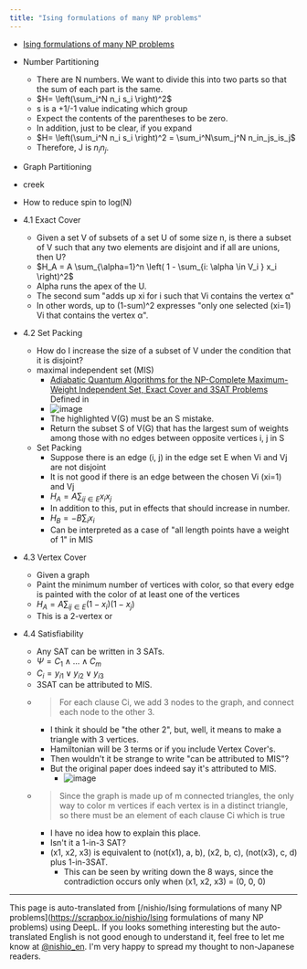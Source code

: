 ```yaml
---
title: "Ising formulations of many NP problems"
---
```


- [Ising formulations of many NP problems](https://arxiv.org/abs/1302.5843)
- Number Partitioning
    - There are N numbers. We want to divide this into two parts so that the sum of each part is the same.
    - $H= \left(\sum_i^N n_i s_i \right)^2$
    - s is a +1/-1 value indicating which group
    - Expect the contents of the parentheses to be zero.
    - In addition, just to be clear, if you expand
    - $H= \left(\sum_i^N n_i s_i \right)^2 = \sum_i^N\sum_j^N n_in_js_is_j$
    - Therefore, J is $n_i n_j$.

- Graph Partitioning
- creek
- How to reduce spin to log(N)
- 4.1 Exact Cover
    - Given a set V of subsets of a set U of some size n, is there a subset of V such that any two elements are disjoint and if all are unions, then U?
    - $H_A = A \sum_{\alpha=1}^n \left( 1 - \sum_{i: \alpha \in V_i } x_i  \right)^2$
    - Alpha runs the apex of the U.
    - The second sum "adds up xi for i such that Vi contains the vertex α"
    - In other words, up to (1-sum)^2 expresses "only one selected (xi=1) Vi that contains the vertex α".
- 4.2 Set Packing
    - How do I increase the size of a subset of V under the condition that it is disjoint?
    - maximal independent set (MIS)
        - [Adiabatic Quantum Algorithms for the NP-Complete Maximum-Weight Independent Set, Exact Cover and 3SAT Problems](https://arxiv.org/abs/1004.2226) Defined in
        - ![image](https://gyazo.com/e3937c51ed22ebe2f0376768263820e2/thumb/1000)
        - The highlighted V(G) must be an S mistake.
        - Return the subset S of V(G) that has the largest sum of weights among those with no edges between opposite vertices i, j in S
    - Set Packing
        - Suppose there is an edge (i, j) in the edge set E when Vi and Vj are not disjoint
        - It is not good if there is an edge between the chosen Vi (xi=1) and Vj
        - $H_A = A \sum_{ij\in E} x_i x_j$
        - In addition to this, put in effects that should increase in number.
        - $H_B = -B \sum_i x_i$
        - Can be interpreted as a case of "all length points have a weight of 1" in MIS
- 4.3 Vertex Cover
    - Given a graph
    - Paint the minimum number of vertices with color, so that every edge is painted with the color of at least one of the vertices
    - $H_A = A\sum_{ij\in E} (1 - x_i)(1 - x_j)$
    - This is a 2-vertex or
- 4.4 Satisfiability
    - Any SAT can be written in 3 SATs.
    - $\Psi = C_1 \wedge \ldots \wedge C_m$
    - $C_i = y_{i1} \vee y_{i2} \vee y_{i3}$
    - 3SAT can be attributed to MIS.
    - > For each clause Ci, we add 3 nodes to the graph, and connect each node to the other 3.
        - I think it should be "the other 2", but, well, it means to make a triangle with 3 vertices.
        - Hamiltonian will be 3 terms or if you include Vertex Cover's.
        - Then wouldn't it be strange to write "can be attributed to MIS"?
        - But the original paper does indeed say it's attributed to MIS.
            - ![image](https://gyazo.com/608683db0729b4618efa58529b798285/thumb/1000)
    - > Since the graph is made up of m connected triangles, the only way to color m vertices if each vertex is in a distinct triangle, so there must be an element of each clause Ci which is true
        - I have no idea how to explain this place.
        - Isn't it a 1-in-3 SAT?
        - (x1, x2, x3) is equivalent to (not(x1), a, b), (x2, b, c), (not(x3), c, d) plus 1-in-3SAT.
            - This can be seen by writing down the 8 ways, since the contradiction occurs only when (x1, x2, x3) = (0, 0, 0)

---
This page is auto-translated from [/nishio/Ising formulations of many NP problems](https://scrapbox.io/nishio/Ising formulations of many NP problems) using DeepL. If you looks something interesting but the auto-translated English is not good enough to understand it, feel free to let me know at [@nishio_en](https://twitter.com/nishio_en). I'm very happy to spread my thought to non-Japanese readers.